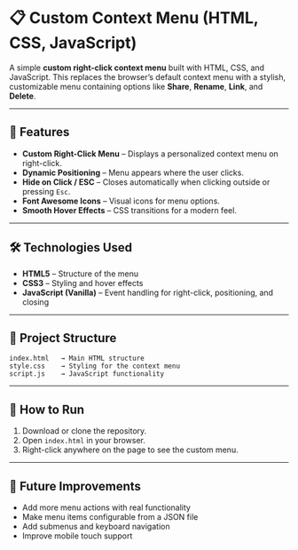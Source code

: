 # 📋 Custom Context Menu (HTML, CSS, JavaScript)

A simple **custom right-click context menu** built with HTML, CSS, and JavaScript.
This replaces the browser’s default context menu with a stylish, customizable menu containing options like **Share**, **Rename**, **Link**, and **Delete**.

---

## 📌 Features

* **Custom Right-Click Menu** – Displays a personalized context menu on right-click.
* **Dynamic Positioning** – Menu appears where the user clicks.
* **Hide on Click / ESC** – Closes automatically when clicking outside or pressing `Esc`.
* **Font Awesome Icons** – Visual icons for menu options.
* **Smooth Hover Effects** – CSS transitions for a modern feel.

---

## 🛠 Technologies Used

* **HTML5** – Structure of the menu
* **CSS3** – Styling and hover effects
* **JavaScript (Vanilla)** – Event handling for right-click, positioning, and closing

---

## 📂 Project Structure

```
index.html   → Main HTML structure
style.css    → Styling for the context menu
script.js    → JavaScript functionality
```

---

## 🚀 How to Run

1. Download or clone the repository.
2. Open `index.html` in your browser.
3. Right-click anywhere on the page to see the custom menu.

---

## 🔮 Future Improvements

* Add more menu actions with real functionality
* Make menu items configurable from a JSON file
* Add submenus and keyboard navigation
* Improve mobile touch support
